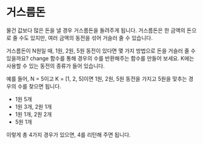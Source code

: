 # 거스름돈
물건 값보다 많은 돈을 낼 경우 거스름돈을 돌려주게 됩니다. 거스름돈은 한 금액의 돈으로 줄 수도 있지만, 여러 금액의 동전을 섞어 거슬러 줄 수 있습니다.

거스름돈이 N원일 때, 1원, 2원, 5원 동전이 있다면 몇 가지 방법으로 돈을 거슬러 줄 수 있을까요? change 함수를 통해 경우의 수를 반환해주는 함수를 만들어 보세요. K에는 사용할 수 있는 동전의 종류가 들어 있습니다.

예를 들어, N = 5이고 K = [1, 2, 5]이면 1원, 2원, 5원 동전을 가지고 5원을 맞추는 경우의 수를 찾으면 됩니다.

* 1원 5개
* 1원 3개, 2원 1개
* 1원 1개, 2원 2개
* 5원 1개

이렇게 총 4가지 경우가 있으면, 4를 리턴해 주면 됩니다.